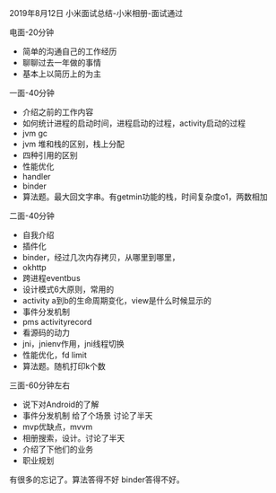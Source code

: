 2019年8月12日 小米面试总结-小米相册-面试通过

电面-20分钟

- 简单的沟通自己的工作经历
- 聊聊过去一年做的事情
- 基本上以简历上的为主 

一面-40分钟

-  介绍之前的工作内容
-  如何统计进程的启动时间，进程启动的过程，activity启动的过程
-  jvm gc
-  jvm 堆和栈的区别，栈上分配
-  四种引用的区别
-  性能优化
-  handler
-  binder
-  算法题。最大回文字串。有getmin功能的栈，时间复杂度o1，两数相加

二面-40分钟

-  自我介绍
-  插件化
-  binder，经过几次内存拷贝，从哪里到哪里，
-  okhttp
-  跨进程eventbus
-  设计模式6大原则，常用的
-  activity a到b的生命周期变化，view是什么时候显示的
-  事件分发机制
-  pms activityrecord
-  看源码的动力
-  jni，jnienv作用，jni线程切换
-  性能优化，fd limit
-  算法题。随机打印k个数


三面-60分钟左右

-  说下对Android的了解
-  事件分发机制 给了个场景 讨论了半天
-  mvp优缺点，mvvm
-  相册搜索，设计。讨论了半天
-  介绍了下他们的业务
-  职业规划

有很多的忘记了。算法答得不好 binder答得不好。